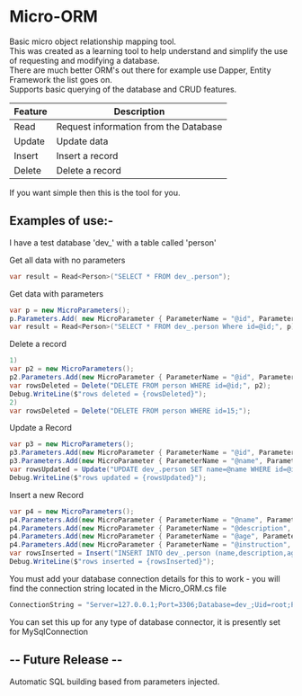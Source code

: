 # Micro-ORM

<summary>Basic micro object relationship mapping tool.</summary>

<summary>This was created as a learning tool to help understand and simplify the use of requesting and modifying a database.</summary>

<summary>There are much better ORM's out there for example use Dapper, Entity Framework the list goes on.</summary>

<summary>Supports basic querying of the database and CRUD features.</summary>

| Feature |              Description              |
| ------- | ------------------------------------- |
|  Read   | Request information from the Database |
| Update  | Update data                           |
| Insert  | Insert a record                       |
| Delete  | Delete a record                       |

<summary>If you want simple then this is the tool for you.</summary>

<h2>Examples of use:-</h2>

I have a test database 'dev_' with a table called 'person'

Get all data with no parameters
```C#
var result = Read<Person>("SELECT * FROM dev_.person");
```
Get data with parameters
```C#
var p = new MicroParameters();
p.Parameters.Add( new MicroParameter { ParameterName = "@id", ParameterType = System.Data.DbType.Int32, ParameterValue = "5" } );
var result = Read<Person>("SELECT * FROM dev_.person Where id=@id;", p);
```
Delete a record
```C#
1)
var p2 = new MicroParameters();
p2.Parameters.Add(new MicroParameter { ParameterName = "@id", ParameterType = System.Data.DbType.Int32, ParameterValue = "15" });
var rowsDeleted = Delete("DELETE FROM person WHERE id=@id;", p2);
Debug.WriteLine($"rows deleted = {rowsDeleted}");
2)
var rowsDeleted = Delete("DELETE FROM person WHERE id=15;");

```
Update a Record
```C#
var p3 = new MicroParameters();
p3.Parameters.Add(new MicroParameter { ParameterName = "@id", ParameterType = System.Data.DbType.String, ParameterValue = "1" });
p3.Parameters.Add(new MicroParameter { ParameterName = "@name", ParameterType = System.Data.DbType.String, ParameterValue = "Brian" });
var rowsUpdated = Update("UPDATE dev_.person SET name=@name WHERE id=@id;", p3);
Debug.WriteLine($"rows updated = {rowsUpdated}");
```
Insert a new Record
```C#
var p4 = new MicroParameters();
p4.Parameters.Add(new MicroParameter { ParameterName = "@name", ParameterType = System.Data.DbType.String, ParameterValue = "Dave" });
p4.Parameters.Add(new MicroParameter { ParameterName = "@description", ParameterType = System.Data.DbType.String, ParameterValue = "Totaly awesome guy" });
p4.Parameters.Add(new MicroParameter { ParameterName = "@age", ParameterType = System.Data.DbType.Int32, ParameterValue = "21" });
p4.Parameters.Add(new MicroParameter { ParameterName = "@instruction", ParameterType = System.Data.DbType.String, ParameterValue = "Point this man at any challenge" });
var rowsInserted = Insert("INSERT INTO dev_.person (name,description,age,instruction) VALUES (@name,@description,@age,@instruction);", p4);
Debug.WriteLine($"rows inserted = {rowsInserted}");

```
<p>You must add your database connection details for this to work - you will find the connection string located in the Micro_ORM.cs file</p>

```C#
ConnectionString = "Server=127.0.0.1;Port=3306;Database=dev_;Uid=root;Pwd=password;"
```

<p>You can set this up for any type of database connector, it is presently set for MySqlConnection</p>


<h2>-- Future Release --</h2>
Automatic SQL building based from parameters injected.
